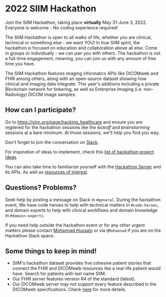 # 2022 SIIM Hackathon
Join the SIIM Hackathon, taking place **virtually** May 31-June 3, 2022. Everyone is welcome - No coding experience required!

The SIIM Hackathon is open to all walks of life, whether you are clinical, technical or something else - we want YOU! In true SIIM spirit, the hackathon is focused on education and collaboration above all else. Come in groups or individually - we can pair you with others. The hackathon is not a full-time engagement, meaning, you can join us with any amount of free time you have.

The SIIM Hackathon features imaging informatics APIs like DICOMweb and FHIR among others, along with an open-source dataset showing how clinical and imaging data integrate. This year's additions including a private Blockchain network for tinkering, as well as Enterprise Imaging (i.e. non-Radiology) DICOM image samples.

## How can I participate?

Go to https://siim.org/page/hacking_healthcare and ensure you are regitered for the hackathon sessions like the *kickoff* and *brainstorming* sessions at a bare minimum. At those sessions, we'll help you find you way.

Don't forget to join the conversation on [Slack](https://join.slack.com/t/siimhackathon/shared_invite/zt-mkk0yn2e-KUqOLi6ETBUQmOffxmcQxA). 

For inspiration of ideas to implement, check this [list of hackathon project ideas](https://docs.google.com/document/d/1E8txiKck5jxTEzJ2FadaMKnwJoZNkgYuUUa69sDY9xY/edit?usp=sharing).

You can also take time to familiarize yourself with the [Hackathon Server](./hackathon-server.md) and its APIs. As well as [resources of interest](../apis/other-apis-and-standards.md).


## Questions? Problems?
Seek help by posting a message on Slack in `#general`. During the hackathon event, We have code heroes to help with technical matters in `#code-heroes`, and domain experts to help with clinical workflows and domain knowledge in `#domain-experts`.

If you need help outside the hackathon event or for any other urgent matters please contact [Mohannad Hussain](https://github.com/mohannadhussain) or via `@Mohannad` if you are on the Hackathon Slack space.

## Some things to keep in mind!
* SIIM's hackathon dataset provides five cohesive patient stories that connect the FHIR and DICOMweb resources like a real-life patient would have. Search for patients with last name SIIM.
*  Our FHIR server features version R4 of the standard (latest).
* Our DICOMweb server may not support every feature described in the DICOMweb specifications. Check [here](https://bitbucket.org/sjodogne/orthanc-dicomweb/src/default/Status.txt?fileviewer=file-view-default) for more details.